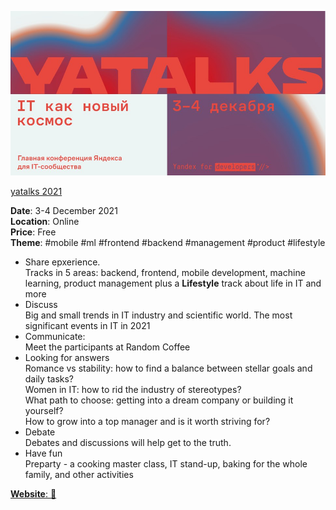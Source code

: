 ![yatalks](./yatalks.jpg?raw=true, "yatalks")

[yatalks 2021](https://yatalks.yandex.ru/)


**Date**: 3-4 December 2021 \
**Location**: Online \
**Price**: Free \
**Theme**: #mobile #ml #frontend #backend #management #product #lifestyle

- Share epxerience. \
    Tracks in 5 areas: backend, frontend, mobile development, machine learning, product management plus a **Lifestyle** track about life in IT and more
- Discuss \
    Big and small trends in IT industry and scientific world.
    The most significant events in IT in 2021
- Communicate: \
    Meet the participants at Random Coffee
- Looking for answers \
    Romance vs stability: how to find a balance between stellar goals and daily tasks? \
    Women in IT: how to rid the industry of stereotypes? \
    What path to choose: getting into a dream company or building it yourself? \
    How to grow into a top manager and is it worth striving for?
- Debate \
    Debates and discussions will help get to the truth.
- Have fun \
    Preparty - a cooking master class, IT stand-up, baking for the whole family, and other activities

[**Website**: :link:](https://grafana.com/about/events/observabilitycon/2021/)